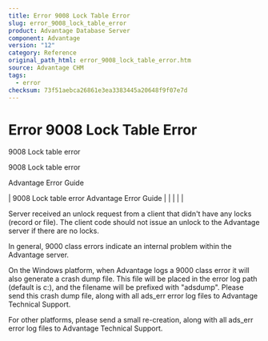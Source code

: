 ```yaml
---
title: Error 9008 Lock Table Error
slug: error_9008_lock_table_error
product: Advantage Database Server
component: Advantage
version: "12"
category: Reference
original_path_html: error_9008_lock_table_error.htm
source: Advantage CHM
tags:
  - error
checksum: 73f51aebca26861e3ea3383445a20648f9f07e7d
---
```


# Error 9008 Lock Table Error

9008 Lock table error

9008 Lock table error

Advantage Error Guide

| 9008 Lock table error  Advantage Error Guide |  |  |  |  |

Server received an unlock request from a client that didn't have any locks (record or file). The client code should not issue an unlock to the Advantage server if there are no locks.

In general, 9000 class errors indicate an internal problem within the Advantage server.

On the Windows platform, when Advantage logs a 9000 class error it will also generate a crash dump file. This file will be placed in the error log path (default is c:\), and the filename will be prefixed with "adsdump". Please send this crash dump file, along with all ads\_err error log files to Advantage Technical Support.

For other platforms, please send a small re-creation, along with all ads\_err error log files to Advantage Technical Support.

